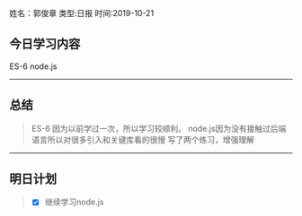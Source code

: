 姓名：郭俊章
类型:日报
时间:2019-10-21

## 今日学习内容 ##
ES-6 	node.js

* * *
## 总结 ##
> ES-6 因为以前学过一次，所以学习较顺利。
> node.js因为没有接触过后端语言所以对很多引入和关键库看的很慢
> 写了两个练习，增强理解
* * *
## 明日计划 ##
> - [x] 继续学习node.js
